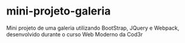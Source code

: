 # mini-projeto-galeria
Mini projeto de uma galeria utilizando BootStrap, JQuery e Webpack, desenvolvido durante o curso Web Moderno da Cod3r

